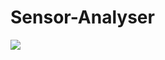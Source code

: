 # Sensor-Analyser

![](https://img.shields.io/static/v1?label=&message=PyQt5&color=green&logo=Qt&logoColor=white)
